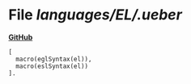 # File _languages/EL/.ueber_
**[GitHub](https://github.com/softlang/yas/blob/master/languages/EL/.ueber)**
```
[
  macro(eglSyntax(el)),
  macro(eslSyntax(el))
].
```
